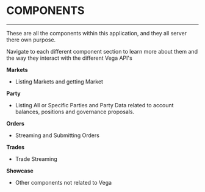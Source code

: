 # COMPONENTS
--------------

These are all the components within this application, and they all server there own purpose.

Navigate to each different component section to learn more about them and the way they interact with the different Vega API's


**Markets**
- Listing Markets and getting Market 

**Party**
- Listing All or Specific Parties and Party Data related to account balances, positions and governance proposals.

**Orders**
- Streaming and Submitting Orders

**Trades**
- Trade Streaming

**Showcase**
- Other components not related to Vega